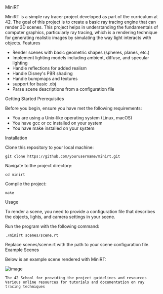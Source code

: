 MiniRT

MiniRT is a simple ray tracer project developed as part of the curriculum at 42. The goal of this project is to create a basic ray tracing engine that can render 3D scenes. This project helps in understanding the fundamentals of computer graphics, particularly ray tracing, which is a rendering technique for generating realistic images by simulating the way light interacts with objects.
Features

- Render scenes with basic geometric shapes (spheres, planes, etc.)
- Implement lighting models including ambient, diffuse, and specular lighting
- Handle reflections for added realism
- Handle Disney's PBR shading
- Handle bumpmaps and textures
- support for basic .obj
- Parse scene descriptions from a configuration file

Getting Started
Prerequisites

Before you begin, ensure you have met the following requirements:

- You are using a Unix-like operating system (Linux, macOS)
- You have gcc or cc installed on your system
- You have make installed on your system

Installation

Clone this repository to your local machine:
    
    git clone https://github.com/yourusername/minirt.git

Navigate to the project directory:

    cd minirt

Compile the project:

    make

Usage

To render a scene, you need to provide a configuration file that describes the objects, lights, and camera settings in your scene.

Run the program with the following command:

    ./minirt scenes/scene.rt

Replace scenes/scene.rt with the path to your scene configuration file.
Example Scenes

Below is an example scene rendered with MiniRT:

![image](https://github.com/Olskor/minirt/assets/105324070/fa0a1052-bca6-4efd-8e63-b32de2efb4c9)


    The 42 School for providing the project guidelines and resources
    Various online resources for tutorials and documentation on ray tracing techniques
